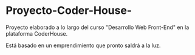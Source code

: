 # Proyecto-Coder-House-
Proyecto elaborado a lo largo del curso "Desarrollo Web Front-End" en la plataforma CoderHouse.

Está basado en un emprendimiento que pronto saldrá a la luz.
